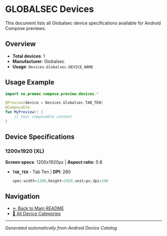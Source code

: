# GLOBALSEC Devices

This document lists all Globalsec device specifications available for Android Compose previews.

## Overview

- **Total devices**: 1
- **Manufacturer**: Globalsec
- **Usage**: `Devices.Globalsec.DEVICE_NAME`

## Usage Example

```kotlin
import se.premex.compose.preview.devices.*

@Preview(device = Devices.Globalsec.TAB_TEN)
@Composable
fun MyPreview() {
    // Your composable content
}
```

## Device Specifications

### 1200x1920 (XL)

**Screen specs**: 1200x1920px | **Aspect ratio**: 5:8

- **`TAB_TEN`** - Tab Ten | **DPI**: 280
  ```kotlin
  spec:width=1200,height=1920,unit=px,dpi=280
  ```

## Navigation

- [← Back to Main README](../../README.md)
- [📱 All Device Categories](../README.md)

---
*Generated automatically from Android Device Catalog*
